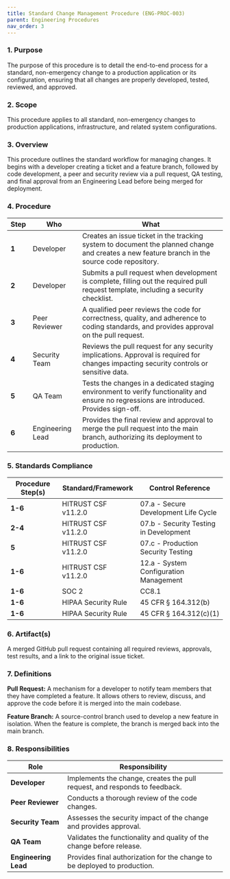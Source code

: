 ```yaml
---
title: Standard Change Management Procedure (ENG-PROC-003)
parent: Engineering Procedures
nav_order: 3
---
```

### 1. Purpose

The purpose of this procedure is to detail the end-to-end process for a standard, non-emergency change to a production application or its configuration, ensuring that all changes are properly developed, tested, reviewed, and approved.

### 2. Scope

This procedure applies to all standard, non-emergency changes to production applications, infrastructure, and related system configurations.

### 3. Overview

This procedure outlines the standard workflow for managing changes. It begins with a developer creating a ticket and a feature branch, followed by code development, a peer and security review via a pull request, QA testing, and final approval from an Engineering Lead before being merged for deployment.

### 4. Procedure

| **Step** | **Who**                      | **What**                                                                                                                            |
| -------- | ---------------------------- | ----------------------------------------------------------------------------------------------------------------------------------- |
| **1**    | Developer                    | Creates an issue ticket in the tracking system to document the planned change and creates a new feature branch in the source code repository. |
| **2**    | Developer                    | Submits a pull request when development is complete, filling out the required pull request template, including a security checklist.      |
| **3**    | Peer Reviewer                | A qualified peer reviews the code for correctness, quality, and adherence to coding standards, and provides approval on the pull request. |
| **4**    | Security Team                | Reviews the pull request for any security implications. Approval is required for changes impacting security controls or sensitive data. |
| **5**    | QA Team                      | Tests the changes in a dedicated staging environment to verify functionality and ensure no regressions are introduced. Provides sign-off. |
| **6**    | Engineering Lead             | Provides the final review and approval to merge the pull request into the main branch, authorizing its deployment to production.      |

### 5. Standards Compliance

| **Procedure Step(s)** | **Standard/Framework**     | **Control Reference**        |
| --------------------- | -------------------------- | ---------------------------- |
| **1-6**               | HITRUST CSF v11.2.0       | 07.a - Secure Development Life Cycle |
| **2-4**               | HITRUST CSF v11.2.0       | 07.b - Security Testing in Development |
| **5**                 | HITRUST CSF v11.2.0       | 07.c - Production Security Testing |
| **1-6**               | HITRUST CSF v11.2.0       | 12.a - System Configuration Management |
| **1-6**               | SOC 2                      | CC8.1                        |
| **1-6**               | HIPAA Security Rule        | 45 CFR § 164.312(b)          |
| **1-6**               | HIPAA Security Rule        | 45 CFR § 164.312(c)(1)       |

### 6. Artifact(s)

A merged GitHub pull request containing all required reviews, approvals, test results, and a link to the original issue ticket.

### 7. Definitions

**Pull Request:** A mechanism for a developer to notify team members that they have completed a feature. It allows others to review, discuss, and approve the code before it is merged into the main codebase.

**Feature Branch:** A source-control branch used to develop a new feature in isolation. When the feature is complete, the branch is merged back into the main branch.

### 8. Responsibilities

| **Role**           | **Responsibility**                                                              |
| ------------------ | ------------------------------------------------------------------------------- |
| **Developer**      | Implements the change, creates the pull request, and responds to feedback.      |
| **Peer Reviewer**  | Conducts a thorough review of the code changes.                                 |
| **Security Team**  | Assesses the security impact of the change and provides approval.               |
| **QA Team**        | Validates the functionality and quality of the change before release.           |
| **Engineering Lead** | Provides final authorization for the change to be deployed to production.       |
